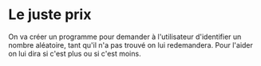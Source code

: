 # Le juste prix

On va créer un programme pour demander à l'utilisateur d'identifier un nombre aléatoire, tant qu'il n'a pas trouvé on lui redemandera. Pour l'aider on lui dira si c'est plus ou si c'est moins.